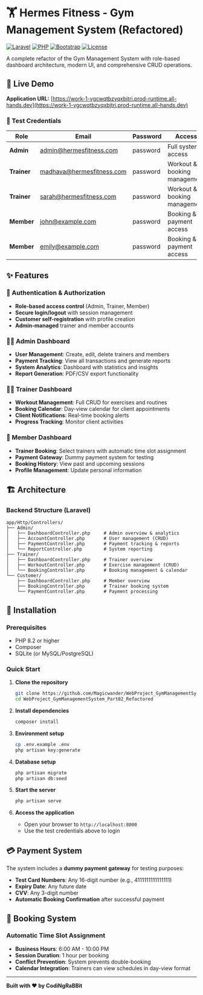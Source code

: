# 🏋️ Hermes Fitness - Gym Management System (Refactored)

[![Laravel](https://img.shields.io/badge/Laravel-11.x-red.svg)](https://laravel.com)
[![PHP](https://img.shields.io/badge/PHP-8.2+-blue.svg)](https://php.net)
[![Bootstrap](https://img.shields.io/badge/Bootstrap-5.3.0-purple.svg)](https://getbootstrap.com)
[![License](https://img.shields.io/badge/License-MIT-green.svg)](LICENSE)

A complete refactor of the Gym Management System with role-based dashboard architecture, modern UI, and comprehensive CRUD operations.

## 🎯 Live Demo

**Application URL:** [https://work-1-vgcwqtbzyqxbjtri.prod-runtime.all-hands.dev](https://work-1-vgcwqtbzyqxbjtri.prod-runtime.all-hands.dev)

### 🔐 Test Credentials

| Role | Email | Password | Access |
|------|-------|----------|---------|
| **Admin** | admin@hermesfitness.com | password | Full system access |
| **Trainer** | madhava@hermesfitness.com | password | Workout & booking management |
| **Trainer** | sarah@hermesfitness.com | password | Workout & booking management |
| **Member** | john@example.com | password | Booking & payment access |
| **Member** | emily@example.com | password | Booking & payment access |

## ✨ Features

### 🔐 Authentication & Authorization
- **Role-based access control** (Admin, Trainer, Member)
- **Secure login/logout** with session management
- **Customer self-registration** with profile creation
- **Admin-managed** trainer and member accounts

### 👨‍💼 Admin Dashboard
- **User Management**: Create, edit, delete trainers and members
- **Payment Tracking**: View all transactions and generate reports
- **System Analytics**: Dashboard with statistics and insights
- **Report Generation**: PDF/CSV export functionality

### 🏃‍♂️ Trainer Dashboard
- **Workout Management**: Full CRUD for exercises and routines
- **Booking Calendar**: Day-view calendar for client appointments
- **Client Notifications**: Real-time booking alerts
- **Progress Tracking**: Monitor client activities

### 👤 Member Dashboard
- **Trainer Booking**: Select trainers with automatic time slot assignment
- **Payment Gateway**: Dummy payment system for testing
- **Booking History**: View past and upcoming sessions
- **Profile Management**: Update personal information

## 🏗️ Architecture

### Backend Structure (Laravel)
```
app/Http/Controllers/
├── Admin/
│   ├── DashboardController.php     # Admin overview & analytics
│   ├── AccountController.php       # User management (CRUD)
│   ├── PaymentController.php       # Payment tracking & reports
│   └── ReportController.php        # System reporting
├── Trainer/
│   ├── DashboardController.php     # Trainer overview
│   ├── WorkoutController.php       # Exercise management (CRUD)
│   └── BookingController.php       # Booking management & calendar
└── Customer/
    ├── DashboardController.php     # Member overview
    ├── BookingController.php       # Trainer booking system
    └── PaymentController.php       # Payment processing
```

## 🚀 Installation

### Prerequisites
- PHP 8.2 or higher
- Composer
- SQLite (or MySQL/PostgreSQL)

### Quick Start

1. **Clone the repository**
   ```bash
   git clone https://github.com/Magicwander/WebProject_GymManagementSystem_Part02_Refactored.git
   cd WebProject_GymManagementSystem_Part02_Refactored
   ```

2. **Install dependencies**
   ```bash
   composer install
   ```

3. **Environment setup**
   ```bash
   cp .env.example .env
   php artisan key:generate
   ```

4. **Database setup**
   ```bash
   php artisan migrate
   php artisan db:seed
   ```

5. **Start the server**
   ```bash
   php artisan serve
   ```

6. **Access the application**
   - Open your browser to `http://localhost:8000`
   - Use the test credentials above to login

## 💳 Payment System

The system includes a **dummy payment gateway** for testing purposes:

- **Test Card Numbers**: Any 16-digit number (e.g., 4111111111111111)
- **Expiry Date**: Any future date
- **CVV**: Any 3-digit number
- **Automatic Booking Confirmation** after successful payment

## 📅 Booking System

### Automatic Time Slot Assignment
- **Business Hours**: 6:00 AM - 10:00 PM
- **Session Duration**: 1 hour per booking
- **Conflict Prevention**: System prevents double-booking
- **Calendar Integration**: Trainers can view schedules in day-view format

---

**Built with ❤️ by CodiNgRaBBit**
